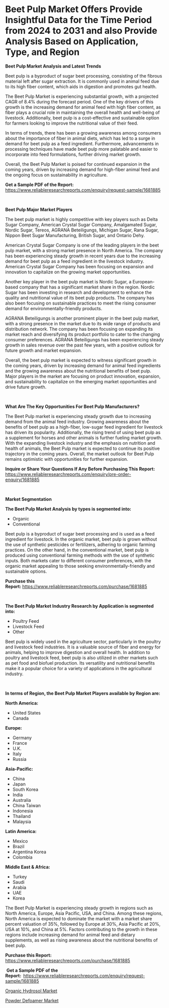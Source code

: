 <p><h1>Beet Pulp Market Offers Provide Insightful Data for the Time Period from 2024 to 2031 and also Provide Analysis Based on Application, Type, and Region</h1></p><p><strong>Beet Pulp Market Analysis and Latest Trends</strong></p>
<p><p>Beet pulp is a byproduct of sugar beet processing, consisting of the fibrous material left after sugar extraction. It is commonly used in animal feed due to its high fiber content, which aids in digestion and promotes gut health.</p><p>The Beet Pulp Market is experiencing substantial growth, with a projected CAGR of 8.4% during the forecast period. One of the key drivers of this growth is the increasing demand for animal feed with high fiber content, as fiber plays a crucial role in maintaining the overall health and well-being of livestock. Additionally, beet pulp is a cost-effective and sustainable option for farmers looking to improve the nutritional value of their feed.</p><p>In terms of trends, there has been a growing awareness among consumers about the importance of fiber in animal diets, which has led to a surge in demand for beet pulp as a feed ingredient. Furthermore, advancements in processing techniques have made beet pulp more palatable and easier to incorporate into feed formulations, further driving market growth.</p><p>Overall, the Beet Pulp Market is poised for continued expansion in the coming years, driven by increasing demand for high-fiber animal feed and the ongoing focus on sustainability in agriculture.</p></p>
<p><strong>Get a Sample PDF of the Report:&nbsp;</strong> <a href="https://www.reliableresearchreports.com/enquiry/request-sample/1681885">https://www.reliableresearchreports.com/enquiry/request-sample/1681885</a></p>
<p>&nbsp;</p>
<p><strong>Beet Pulp Major Market Players</strong></p>
<p><p>The beet pulp market is highly competitive with key players such as Delta Sugar Company, American Crystal Sugar Company, Amalgamated Sugar, Nordic Sugar, Tereos, AGRANA Beteiligungs, Michigan Sugar, Rana Sugar, Nippon Beet Sugar Manufacturing, British Sugar, and Ontario Dehy. </p><p>American Crystal Sugar Company is one of the leading players in the beet pulp market, with a strong market presence in North America. The company has been experiencing steady growth in recent years due to the increasing demand for beet pulp as a feed ingredient in the livestock industry. American Crystal Sugar Company has been focusing on expansion and innovation to capitalize on the growing market opportunities.</p><p>Another key player in the beet pulp market is Nordic Sugar, a European-based company that has a significant market share in the region. Nordic Sugar has been investing in research and development to enhance the quality and nutritional value of its beet pulp products. The company has also been focusing on sustainable practices to meet the rising consumer demand for environmentally-friendly products.</p><p>AGRANA Beteiligungs is another prominent player in the beet pulp market, with a strong presence in the market due to its wide range of products and distribution network. The company has been focusing on expanding its market reach and diversifying its product portfolio to cater to the changing consumer preferences. AGRANA Beteiligungs has been experiencing steady growth in sales revenue over the past few years, with a positive outlook for future growth and market expansion.</p><p>Overall, the beet pulp market is expected to witness significant growth in the coming years, driven by increasing demand for animal feed ingredients and the growing awareness about the nutritional benefits of beet pulp. Major players in the market are focusing on product innovation, expansion, and sustainability to capitalize on the emerging market opportunities and drive future growth.</p></p>
<p>&nbsp;</p>
<p><strong>What Are The Key Opportunities For Beet Pulp Manufacturers?</strong></p>
<p><p>The Beet Pulp market is experiencing steady growth due to increasing demand from the animal feed industry. Growing awareness about the benefits of beet pulp as a high-fiber, low-sugar feed ingredient for livestock has driven its popularity. Additionally, the rising trend of using beet pulp as a supplement for horses and other animals is further fueling market growth. With the expanding livestock industry and the emphasis on nutrition and health of animals, the Beet Pulp market is expected to continue its positive trajectory in the coming years. Overall, the market outlook for Beet Pulp remains optimistic with opportunities for further expansion.</p></p>
<p><strong>Inquire or Share Your Questions If Any Before Purchasing This Report:</strong> <a href="https://www.reliableresearchreports.com/enquiry/pre-order-enquiry/1681885">https://www.reliableresearchreports.com/enquiry/pre-order-enquiry/1681885</a></p>
<p>&nbsp;</p>
<p><strong>Market Segmentation</strong></p>
<p><strong>The Beet Pulp Market Analysis by types is segmented into:</strong></p>
<p><ul><li>Organic</li><li>Conventional</li></ul></p>
<p><p>Beet pulp is a byproduct of sugar beet processing and is used as a feed ingredient for livestock. In the organic market, beet pulp is grown without the use of synthetic pesticides or fertilizers, adhering to organic farming practices. On the other hand, in the conventional market, beet pulp is produced using conventional farming methods with the use of synthetic inputs. Both markets cater to different consumer preferences, with the organic market appealing to those seeking environmentally-friendly and sustainable options.</p></p>
<p><strong>Purchase this Report:&nbsp;</strong><a href="https://www.reliableresearchreports.com/purchase/1681885">https://www.reliableresearchreports.com/purchase/1681885</a></p>
<p>&nbsp;</p>
<p><strong>The Beet Pulp Market Industry Research by Application is segmented into:</strong></p>
<p><ul><li>Poultry Feed</li><li>Livestock Feed</li><li>Other</li></ul></p>
<p><p>Beet pulp is widely used in the agriculture sector, particularly in the poultry and livestock feed industries. It is a valuable source of fiber and energy for animals, helping to improve digestion and overall health. In addition to poultry and livestock feed, beet pulp is also utilized in other markets such as pet food and biofuel production. Its versatility and nutritional benefits make it a popular choice for a variety of applications in the agricultural industry.</p></p>
<p>&nbsp;</p>
<p><strong>In terms of Region, the Beet Pulp Market Players available by Region are:</strong></p>
<p>
    <p> <strong> North America: </strong>
        <ul>
            <li>United States</li>
            <li>Canada</li>
        </ul>
        </p> 
    <p> <strong> Europe: </strong>
        <ul>
            <li>Germany</li>
            <li>France</li>
            <li>U.K.</li>
            <li>Italy</li>
            <li>Russia</li>
        </ul>
        </p> 
    <p> <strong> Asia-Pacific: </strong>
        <ul>
            <li>China</li>
            <li>Japan</li>
            <li>South Korea</li>
            <li>India</li>
            <li>Australia</li>
            <li>China Taiwan</li>
            <li>Indonesia</li>
            <li>Thailand</li>
            <li>Malaysia</li>
        </ul>
        </p> 
    <p> <strong> Latin America: </strong>
        <ul>
            <li>Mexico</li>
            <li>Brazil</li>
            <li>Argentina Korea</li>
            <li>Colombia</li>
        </ul>
        </p> 
    <p> <strong> Middle East & Africa: </strong>
        <ul>
            <li>Turkey</li>
            <li>Saudi</li>
            <li>Arabia</li>
            <li>UAE</li>
            <li>Korea</li>
        </ul>
    </p>
    </p>
<p><p>The Beet Pulp Market is experiencing steady growth in regions such as North America, Europe, Asia Pacific, USA, and China. Among these regions, North America is expected to dominate the market with a market share percent valuation of 35%, followed by Europe at 30%, Asia Pacific at 20%, USA at 10%, and China at 5%. Factors contributing to the growth in these regions include increasing demand for animal feed and dietary supplements, as well as rising awareness about the nutritional benefits of beet pulp.</p></p>
<p><strong>Purchase this Report: </strong><a href="https://www.reliableresearchreports.com/purchase/1681885">https://www.reliableresearchreports.com/purchase/1681885</a></p>
<p>&nbsp;<strong>Get a Sample PDF of the Report:&nbsp;&nbsp;</strong><a href="https://www.reliableresearchreports.com/enquiry/request-sample/1681885">https://www.reliableresearchreports.com/enquiry/request-sample/1681885</a></p>
<p><strong></strong></p>
<p><p><a href="https://github.com/Sherrillcrooksxa8i18ucf2m/Market-Research-Report-List-1/blob/main/organic-hydrosol-market.md">Organic Hydrosol Market</a></p><p><a href="https://summer-dogwood-3e9.notion.site/Powder-Defoamer-Market-Size-Growth-Outlook-from-2024-to-2031-projecting-at-Market-s-Trends-Analysi-994f0f92e6c14261ac53ce63db87da48">Powder Defoamer Market</a></p></p>